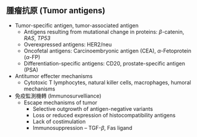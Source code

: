 ## 腫瘤抗原 (Tumor antigens) 
- Tumor-specific antigen, tumor-associated antigen 
	- Antigens resulting from mutational change in proteins: $\beta$-catenin, *RAS*, *TP53* 
	- Overexpressed antigens: HER2/neu 
	- Oncofetal antigens: Carcinoembryonic antigen (CEA), $\alpha$-Fetoprotein ($\alpha$-FP) 
	- Differentiation-specific antigens: CD20, prostate-specific antigen (PSA) 
- Antitumor effecter mechanisms 
	- Cytotoxic T lymphocytes, natural killer cells, macrophages, humoral mechanisms 
- 免疫監測機轉 (Immunosurvelliance) 
	- Escape mechanisms of tumor 
		- Selective outgrowth of antigen-negative variants 
		- Loss or reduced expression of histocompatibility antigens 
		- Lack of costimulation 
		- Immunosuppression – TGF-$\beta$, Fas ligand